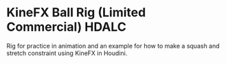 # KineFX Ball Rig (Limited Commercial) HDALC
 Rig for practice in animation and an example for how to make a squash and stretch constraint using KineFX in Houdini.
